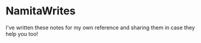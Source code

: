# NamitaWrites
 I've written these notes for my own reference and sharing them in case they help you too!
